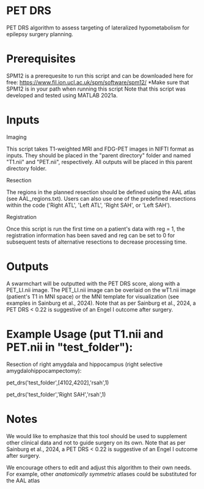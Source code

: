 # PET DRS
PET DRS algorithm to assess targeting of lateralized hypometabolism for epilepsy surgery planning.

# Prerequisites
SPM12 is a prerequesite to run this script and can be downloaded here for free: https://www.fil.ion.ucl.ac.uk/spm/software/spm12/
*Make sure that SPM12 is in your path when running this script
Note that this script was developed and tested using MATLAB 2021a.

# Inputs
Imaging

This script takes T1-weighted MRI and FDG-PET images in NIFTI format as inputs. They should be placed in the "parent directory" folder and named "T1.nii" and "PET.nii", respectively. All outputs will be placed in this parent directory folder.

Resection

The regions in the planned resection should be defined using the AAL atlas (see AAL_regions.txt). Users can also use one of the predefined resections within the code ('Right ATL', 'Left ATL', 'Right SAH', or 'Left SAH').

Registration

Once this script is run the first time on a patient's data with reg = 1, the registration information has been saved and reg can be set to 0 for subsequent tests of alternative resections to decrease processing time.

# Outputs
A swarmchart will be outputted with the PET DRS score, along with a PET_LI.nii image. The PET_LI.nii image can be overlaid on the wT1.nii image (patient's T1 in MNI space) or the MNI template for visualization (see examples in Sainburg et al., 2024). Note that as per Sainburg et al., 2024, a PET DRS < 0.22 is suggestive of an Engel I outcome after surgery.

# Example Usage (put T1.nii and PET.nii in "test_folder"):
Resection of right amygdala and hippocampus (right selective amygdalohippocampectomy):

pet_drs('test_folder',[4102,4202],'rsah',1)

pet_drs('test_folder','Right SAH','rsah',1)

# Notes
We would like to emphasize that this tool should be used to supplement other clinical data and not to guide surgery on its own. Note that as per Sainburg et al., 2024, a PET DRS < 0.22 is suggestive of an Engel I outcome after surgery.

We encourage others to edit and adjust this algorithm to their own needs. For example, other *anatomically symmetric* atlases could be substituted for the AAL atlas
